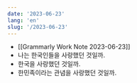 ```yaml
---
date: '2023-06-23'
lang: 'en'
slug: '/2023-06-23'
---
```


- [[Grammarly Work Note 2023-06-23]]
- 나는 한국인들을 사랑했던 것일까.
- 한국을 사랑했던 것일까.
- 한민족이라는 관념을 사랑했던 것일까.
